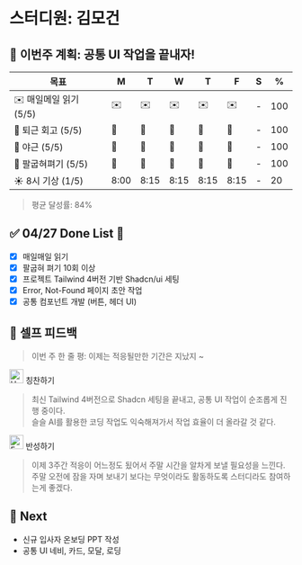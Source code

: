 # 스터디원: 김모건

## 🚀 이번주 계획: 공통 UI 작업을 끝내자!

| 목표                   | M    | T    | W    | T    | F    | S   | %   |
| ---------------------- | ---- | ---- | ---- | ---- | ---- | --- | --- |
| ✉️ 매일메일 읽기 (5/5) | ✉️   | ✉️   | ✉️   | ✉️   | ✉️   | -   | 100 |
| 🤔 퇴근 회고 (5/5)     | 🤔   | 🤔   | 🤔   | 🤔   | 🤔   | -   | 100 |
| 🌙 야근 (5/5)          | 🌙   | 🌙   | 🌙   | 🌙   | 🌙   | -   | 100 |
| 💪 팔굽혀펴기 (5/5)    | 💪   | 💪   | 💪   | 💪   | 💪   | -   | 100 |
| ☀️ 8시 기상 (1/5)      | 8:00 | 8:15 | 8:15 | 8:15 | 8:15 | -   | 20  |

> 평균 달성률: 84% <br>

## ✅ 04/27 Done List 🌸

- [x] 매일매일 읽기
- [x] 팔굽혀 펴기 10회 이상
- [x] 프로젝트 Tailwind 4버전 기반 Shadcn/ui 세팅
- [x] Error, Not-Found 페이지 초안 작업
- [x] 공통 컴포넌트 개발 (버튼, 헤더 UI)

## 🎉 셀프 피드백

> 이번 주 한 줄 평: 이제는 적응될만한 기간은 지났지 ~<br>

<img src="https://raw.githubusercontent.com/Tarikul-Islam-Anik/Animated-Fluent-Emojis/master/Emojis/Smilies/Hugging%20Face.png" alt="Hugging Face" width="25" height="25"> 칭찬하기 </img>

> 최신 Tailwind 4버전으로 Shadcn 세팅을 끝내고, 공통 UI 작업이 순조롭게 진행 중이다. <br>
> 슬슬 AI를 활용한 코딩 작업도 익숙해져가서 작업 효율이 더 올라갈 것 같다. <br>

<img src="https://raw.githubusercontent.com/Tarikul-Islam-Anik/Animated-Fluent-Emojis/master/Emojis/Smilies/Face%20with%20Monocle.png" alt="Face with Monocle" width="25" height="25"> 반성하기</img>

> 이제 3주간 적응이 어느정도 됬어서 주말 시간을 알차게 보낼 필요성을 느낀다.<br>
> 주말 오전에 잠을 자며 보내기 보다는 무엇이라도 활동하도록 스터디라도 참여하는게 좋겠다. <br>

## 🌱 Next

- 신규 입사자 온보딩 PPT 작성
- 공통 UI 네비, 카드, 모달, 로딩
